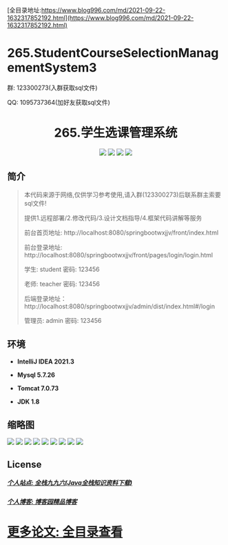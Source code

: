 [全目录地址:https://www.blog996.com/md/2021-09-22-1632317852192.html](https://www.blog996.com/md/2021-09-22-1632317852192.html)
# 265.StudentCourseSelectionManagementSystem3

<p>群: 123300273(入群获取sql文件)</p>
<p>QQ: 1095737364(加好友获取sql文件)</p>

<p><h1 align="center">265.学生选课管理系统</h1></p>


<p align="center">
	<img src="https://img.shields.io/badge/jdk-1.8-orange.svg"/>
    <img src="https://img.shields.io/badge/springboot-5.x-lightgrey.svg"/>
    <img src="https://img.shields.io/badge/vue-3.x-blue.svg"/>
    <img src="https://img.shields.io/badge/mybatis-5.x-yellow.svg"/>
</p>

## 简介

> 本代码来源于网络,仅供学习参考使用,请入群(123300273)后联系群主索要sql文件!
>
> 提供1.远程部署/2.修改代码/3.设计文档指导/4.框架代码讲解等服务
>
> 前台首页地址: http://localhost:8080/springbootwxjjv/front/index.html
>
> 前台登录地址: http://localhost:8080/springbootwxjjv/front/pages/login/login.html
>
> 学生: student 密码: 123456
> 
> 老师: teacher 密码: 123456
>
> 后端登录地址：http://localhost:8080/springbootwxjjv/admin/dist/index.html#/login
>
> 管理员: admin   密码: 123456
>

## 环境

- <b>IntelliJ IDEA 2021.3</b>

- <b>Mysql 5.7.26</b>

- <b>Tomcat 7.0.73</b>

- <b>JDK 1.8</b>




## 缩略图

![](https://img2023.cnblogs.com/blog/588112/202307/588112-20230717225932715-542710560.png)
![](https://img2023.cnblogs.com/blog/588112/202307/588112-20230717225938337-184356249.png)
![](https://img2023.cnblogs.com/blog/588112/202307/588112-20230717225942621-148909228.png)
![](https://img2023.cnblogs.com/blog/588112/202307/588112-20230717225946669-678401251.png)
![](https://img2023.cnblogs.com/blog/588112/202307/588112-20230717225950377-1013934206.png)
![](https://img2023.cnblogs.com/blog/588112/202307/588112-20230717225953711-1487569352.png)
![](https://img2023.cnblogs.com/blog/588112/202307/588112-20230717225957376-1733847290.png)
![](https://img2023.cnblogs.com/blog/588112/202307/588112-20230717230001251-1384433546.png)
![](https://img2023.cnblogs.com/blog/588112/202307/588112-20230717230004745-1133074739.png)




## License

##### [个人站点: 全栈九九六(Java全栈知识资料下载)](https://www.blog996.com/)
##### [个人博客: 博客园精品博客](https://www.cnblogs.com/yysbolg/)
# [更多论文: 全目录查看](https://www.blog996.com/md/2021-09-22-1632317852192.html)


